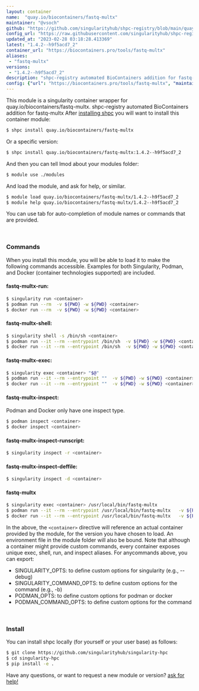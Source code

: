 ```yaml
---
layout: container
name:  "quay.io/biocontainers/fastq-multx"
maintainer: "@vsoch"
github: "https://github.com/singularityhub/shpc-registry/blob/main/quay.io/biocontainers/fastq-multx/container.yaml"
config_url: "https://raw.githubusercontent.com/singularityhub/shpc-registry/main/quay.io/biocontainers/fastq-multx/container.yaml"
updated_at: "2023-02-28 03:18:28.413369"
latest: "1.4.2--h9f5acd7_2"
container_url: "https://biocontainers.pro/tools/fastq-multx"
aliases:
 - "fastq-multx"
versions:
 - "1.4.2--h9f5acd7_2"
description: "shpc-registry automated BioContainers addition for fastq-multx"
config: {"url": "https://biocontainers.pro/tools/fastq-multx", "maintainer": "@vsoch", "description": "shpc-registry automated BioContainers addition for fastq-multx", "latest": {"1.4.2--h9f5acd7_2": "sha256:cdc4a85646a0a79053076460657ca015c047a49c6c74752080c603699cc4f266"}, "tags": {"1.4.2--h9f5acd7_2": "sha256:cdc4a85646a0a79053076460657ca015c047a49c6c74752080c603699cc4f266"}, "docker": "quay.io/biocontainers/fastq-multx", "aliases": {"fastq-multx": "/usr/local/bin/fastq-multx"}}
---
```


This module is a singularity container wrapper for quay.io/biocontainers/fastq-multx.
shpc-registry automated BioContainers addition for fastq-multx
After [installing shpc](#install) you will want to install this container module:


```bash
$ shpc install quay.io/biocontainers/fastq-multx
```

Or a specific version:

```bash
$ shpc install quay.io/biocontainers/fastq-multx:1.4.2--h9f5acd7_2
```

And then you can tell lmod about your modules folder:

```bash
$ module use ./modules
```

And load the module, and ask for help, or similar.

```bash
$ module load quay.io/biocontainers/fastq-multx/1.4.2--h9f5acd7_2
$ module help quay.io/biocontainers/fastq-multx/1.4.2--h9f5acd7_2
```

You can use tab for auto-completion of module names or commands that are provided.

<br>

### Commands

When you install this module, you will be able to load it to make the following commands accessible.
Examples for both Singularity, Podman, and Docker (container technologies supported) are included.

#### fastq-multx-run:

```bash
$ singularity run <container>
$ podman run --rm  -v ${PWD} -w ${PWD} <container>
$ docker run --rm  -v ${PWD} -w ${PWD} <container>
```

#### fastq-multx-shell:

```bash
$ singularity shell -s /bin/sh <container>
$ podman run --it --rm --entrypoint /bin/sh  -v ${PWD} -w ${PWD} <container>
$ docker run --it --rm --entrypoint /bin/sh  -v ${PWD} -w ${PWD} <container>
```

#### fastq-multx-exec:

```bash
$ singularity exec <container> "$@"
$ podman run --it --rm --entrypoint ""  -v ${PWD} -w ${PWD} <container> "$@"
$ docker run --it --rm --entrypoint ""  -v ${PWD} -w ${PWD} <container> "$@"
```

#### fastq-multx-inspect:

Podman and Docker only have one inspect type.

```bash
$ podman inspect <container>
$ docker inspect <container>
```

#### fastq-multx-inspect-runscript:

```bash
$ singularity inspect -r <container>
```

#### fastq-multx-inspect-deffile:

```bash
$ singularity inspect -d <container>
```


#### fastq-multx

```bash
$ singularity exec <container> /usr/local/bin/fastq-multx
$ podman run --it --rm --entrypoint /usr/local/bin/fastq-multx   -v ${PWD} -w ${PWD} <container> -c " $@"
$ docker run --it --rm --entrypoint /usr/local/bin/fastq-multx   -v ${PWD} -w ${PWD} <container> -c " $@"
```



In the above, the `<container>` directive will reference an actual container provided
by the module, for the version you have chosen to load. An environment file in the
module folder will also be bound. Note that although a container
might provide custom commands, every container exposes unique exec, shell, run, and
inspect aliases. For anycommands above, you can export:

 - SINGULARITY_OPTS: to define custom options for singularity (e.g., --debug)
 - SINGULARITY_COMMAND_OPTS: to define custom options for the command (e.g., -b)
 - PODMAN_OPTS: to define custom options for podman or docker
 - PODMAN_COMMAND_OPTS: to define custom options for the command

<br>

### Install

You can install shpc locally (for yourself or your user base) as follows:

```bash
$ git clone https://github.com/singularityhub/singularity-hpc
$ cd singularity-hpc
$ pip install -e .
```

Have any questions, or want to request a new module or version? [ask for help!](https://github.com/singularityhub/singularity-hpc/issues)